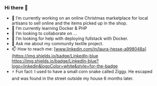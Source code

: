 ### Hi there 👋

- 🔭 I’m currently working on an online Christmas marketplace for local artisans to sell online and the items picked up in the shop. 
- 🌱 I’m currently learning Docker & PHP
- 👯 I’m looking to collaborate on ...
- 🤔 I’m looking for help with deploying fullstack with Docker. 
- 💬 Ask me about my community textile project.
- 📫 How to reach me: [www.linkedin.com/in/laura-hesse-a998048a](https://img.shields.io/badge/LinkedIn-blue   https://img.shields.io/badge/LinkedIn-blue?logo=linkedin&logoColor=white&style=for-the-badge
- ⚡ Fun fact: I used to have a small corn snake called Ziggy. He escaped and was found in the street outside my house 6 months later.  

